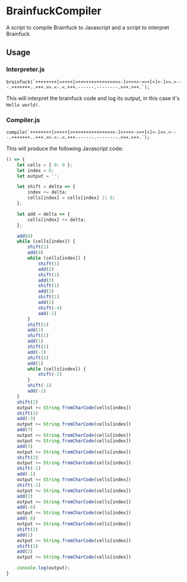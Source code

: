 # BrainfuckCompiler
A script to compile Brainfuck to Javascript and a script to interpret Brainfuck

## Usage

### Interpreter.js

```brainfuck(`++++++++[>++++[>++>+++>+++>+<<<<-]>+>+>->>+[<]<-]>>.>---.+++++++..+++.>>.<-.<.+++.------.--------.>>+.>++.`);```

This will interpret the brainfuck code and log its output, in this case it's `Hello world!`.

### Compiler.js

```compile(`++++++++[>++++[>++>+++>+++>+<<<<-]>+>+>->>+[<]<-]>>.>---.+++++++..+++.>>.<-.<.+++.------.--------.>>+.>++.`);```

This will produce the following Javascript code:

```js
() => {
    let cells = { 0: 0 };
    let index = 0;
    let output = '';

    let shift = delta => {
        index += delta;
        cells[index] = cells[index] || 0;
    };

    let add = delta => {
        cells[index] += delta;
    };

    add(8)
    while (cells[index]) {
        shift(1)
        add(4)
        while (cells[index]) {
            shift(1)
            add(2)
            shift(1)
            add(3)
            shift(1)
            add(3)
            shift(1)
            add(1)
            shift(-4)
            add(-1)
        }
        shift(1)
        add(1)
        shift(1)
        add(1)
        shift(1)
        add(-1)
        shift(2)
        add(1)
        while (cells[index]) {
            shift(-1)
        }
        shift(-1)
        add(-1)
    }
    shift(2)
    output += String.fromCharCode(cells[index])
    shift(1)
    add(-3)
    output += String.fromCharCode(cells[index])
    add(7)
    output += String.fromCharCode(cells[index])
    output += String.fromCharCode(cells[index])
    add(3)
    output += String.fromCharCode(cells[index])
    shift(2)
    output += String.fromCharCode(cells[index])
    shift(-1)
    add(-1)
    output += String.fromCharCode(cells[index])
    shift(-1)
    output += String.fromCharCode(cells[index])
    add(3)
    output += String.fromCharCode(cells[index])
    add(-6)
    output += String.fromCharCode(cells[index])
    add(-8)
    output += String.fromCharCode(cells[index])
    shift(2)
    add(1)
    output += String.fromCharCode(cells[index])
    shift(1)
    add(2)
    output += String.fromCharCode(cells[index])

    console.log(output);
}
```
